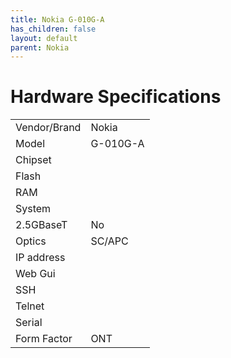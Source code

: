 ```yaml
---
title: Nokia G-010G-A
has_children: false
layout: default
parent: Nokia
---
```


# Hardware Specifications

|                |          |
| -------------- | -------- |
| Vendor/Brand   | Nokia    |
| Model          | G-010G-A |
| Chipset        |          |
| Flash          |          |
| RAM            |          |
| System         |          |
| 2.5GBaseT      | No       |
| Optics         | SC/APC   |
| IP address     |          |
| Web Gui        |          |
| SSH            |          |
| Telnet         |          |
| Serial         |          |
| Form Factor    | ONT      |
